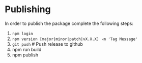 # Publishing
In order to publish the package complete the following steps:
1. `npm login`
2. `npm version [major|minor|patch|vX.X.X] -m 'Tag Message'`
3. `git push` # Push release to github
4. npm run build
5. npm publish

